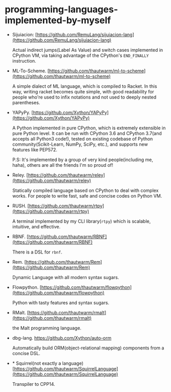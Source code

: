 # programming-languages-implemented-by-myself

- Sijuiacion: [https://github.com/RemuLang/sijuiacion-lang](https://github.com/RemuLang/sijuiacion-lang)

    Actual indirect jumps(Label As Value) and switch cases implemented in CPython VM, via taking advantage of
    the CPython's `END_FINALLY` instruction.

- ML-To-Scheme. [https://github.com/thautwarm/ml-to-scheme](https://github.com/thautwarm/ml-to-scheme)

    A simple dialect of ML language, which is compiled to Racket.
    In this way, writing racket becomes quite simple,
    with good readability for people who're used to infix notations and not used to deeply nested parentheses.

- YAPyPy. [https://github.com/Xython/YAPyPy](https://github.com/Xython/YAPyPy)

    A Python implemented in pure CPython, which is extremely extensible in pure Python level.
    It can be run with CPython 3.6 and CPython 3.7(and accepts all Python3 code!), tested on existing codebase of Python community(Scikit-Learn, NumPy, SciPy, etc.),
    and supports new features like PEP572.

    P.S: It's implemented by a group of very kind people(including me, haha), others are all the friends I'm so proud of!

- Reley. [https://github.com/thautwarm/reley](https://github.com/thautwarm/reley)

    Statically compiled language based on CPython to deal with complex works.
    For people to write fast, safe and concise codes on Python VM.

- RUSH. [https://github.com/thautwarm/rtpy](https://github.com/thautwarm/rtpy)

    A terminal implemented by my CLI library(`rtpy`) which is scalable, intuitive, and effective.

- RBNF. [https://github.com/thautwarm/RBNF](https://github.com/thautwarm/RBNF)

    There is a DSL for `rbnf`.

- Rem. [https://github.com/thautwarm/Rem](https://github.com/thautwarm/Rem)

    Dynamic Language with all modern syntax sugars.

- Flowpython. [https://github.com/thautwarm/flowpython](https://github.com/thautwarm/flowpython)

    Python with tasty features and syntax sugars.

- RMalt. [https://github.com/thautwarm/rmalt](https://github.com/thautwarm/rmalt)

    the Malt programming language.

- dbg-lang. https://github.com/Xython/auto-orm

    Automatically build ORM(object-relational mapping) components from a concise DSL.

- \* Squirrel(not exactly a language) [https://github.com/thautwarm/SquirrelLanguage](https://github.com/thautwarm/SquirrelLanguage)


    Transpiler to CPP14.















